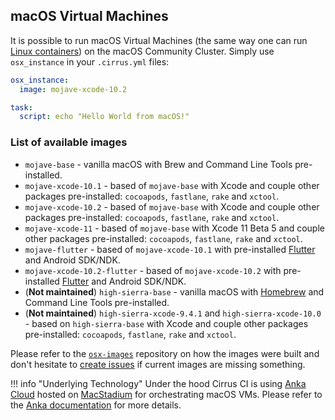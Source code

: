 ## macOS Virtual Machines

It is possible to run macOS Virtual Machines (the same way one can run [Linux containers](linux.md)) on the macOS Community Cluster. 
Simply use `osx_instance` in your `.cirrus.yml` files:

```yaml
osx_instance:
  image: mojave-xcode-10.2

task:
  script: echo "Hello World from macOS!"
```

### List of available images

* `mojave-base` - vanilla macOS with Brew and Command Line Tools pre-installed.
* `mojave-xcode-10.1` - based of `mojave-base` with Xcode and couple other packages pre-installed: 
  `cocoapods`, `fastlane`, `rake` and `xctool`.
* `mojave-xcode-10.2` - based of `mojave-base` with Xcode and couple other packages pre-installed: 
  `cocoapods`, `fastlane`, `rake` and `xctool`.
* `mojave-xcode-11` - based of `mojave-base` with Xcode 11 Beta 5 and couple other packages pre-installed: 
  `cocoapods`, `fastlane`, `rake` and `xctool`.
* `mojave-flutter` - based of `mojave-xcode-10.1` with pre-installed [Flutter](https://flutter.dev/) and Android SDK/NDK.
* `mojave-xcode-10.2-flutter` - based of `mojave-xcode-10.2` with pre-installed [Flutter](https://flutter.dev/) and Android SDK/NDK.
* (**Not maintained**) `high-sierra-base` - vanilla macOS with [Homebrew](https://brew.sh) and Command Line Tools pre-installed.
* (**Not maintained**) `high-sierra-xcode-9.4.1` and `high-sierra-xcode-10.0` - based on `high-sierra-base` with Xcode and couple other packages pre-installed: `cocoapods`, `fastlane`, `rake` and `xctool`.

Please refer to the [`osx-images`](https://github.com/cirruslabs/osx-images) repository on how the images were built and
don't hesitate to [create issues](https://github.com/cirruslabs/osx-images/issues) if current images are missing something.

!!! info "Underlying Technology"
    Under the hood Cirrus CI is using [Anka Cloud][anka] hosted on [MacStadium][ms] for
    orchestrating macOS VMs. Please refer to the [Anka documentation][anka] for more details.

[anka]: supported-computing-services.md#anka
[ms]: https://www.macstadium.com/
